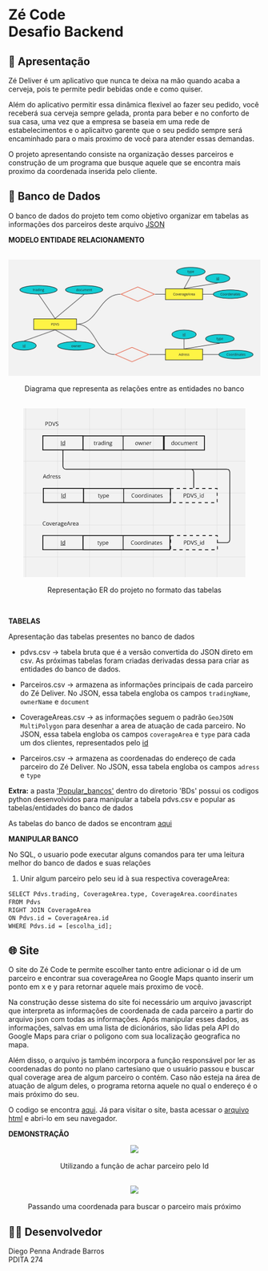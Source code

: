 # Zé Code <br> Desafio Backend
## 🍻 Apresentação

Zé Deliver é um aplicativo que nunca te deixa na mão quando acaba a cerveja, pois te permite pedir bebidas onde e como quiser. 

Além do aplicativo permitir essa dinâmica flexivel ao fazer seu pedido, você receberá sua cerveja sempre gelada, pronta para beber e no conforto de sua casa, uma vez que a empresa se baseia em uma rede de estabelecimentos e o aplicaitvo garente que o seu pedido sempre será encaminhado para o mais proximo de você para atender essas demandas. 

O projeto apresentando consiste na organização desses parceiros e construção de um programa que busque aquele que se encontra mais proximo da coordenada inserida pelo cliente. 

## 💾 Banco de Dados

O banco de dados do projeto tem como objetivo organizar em tabelas as informações dos parceiros deste arquivo [JSON](pdvs.json)

**MODELO ENTIDADE RELACIONAMENTO**

<br>
<div align="center">
  <img src="./Imagens/Diagrama.jpg">
  <p align="center"> Diagrama que representa as relações entre as entidades no banco </p>
</div>

<br>
<div align="center">
  <img src="./Imagens/relacionamento.png">
  <p align="center"> Representação ER do projeto no formato das tabelas </p>
</div>
<br>

**TABELAS** <br>

Apresentação das tabelas presentes no banco de dados

- pdvs.csv → tabela bruta que é a versão convertida do JSON direto em csv. As próximas tabelas foram criadas derivadas dessa para criar as entidades do banco de dados.

- Parceiros.csv → armazena as informações principais de cada parceiro do Zé Deliver. No JSON, essa tabela engloba os campos `tradingName`, `ownerName` e `document`

- CoverageAreas.csv → as informações seguem o padrão `GeoJSON MultiPolygon` para desenhar a area de atuação de cada parceiro. No JSON, essa tabela engloba os campos `coverageArea` e `type` para cada um 
dos clientes, representados pelo <ins> id </ins>	

- Parceiros.csv → armazena as coordenadas do endereço de cada parceiro do Zé Deliver. No JSON, essa tabela engloba os campos `adress` e `type`

**Extra:** a pasta ['Popular_bancos'](BDs/Popular_bancos) dentro do diretorio 'BDs' possui os codigos python desenvolvidos para manipular a tabela pdvs.csv e popular as tabelas/entidades do banco de dados

As tabelas do banco de dados se encontram [aqui](BDs)
<br>

**MANIPULAR BANCO** 

No SQL, o usuario pode executar alguns comandos para ter uma leitura melhor do banco de dados e suas relações

1. Unir algum parceiro pelo seu id à sua respectiva coverageArea:
  ```
  SELECT Pdvs.trading, CoverageArea.type, CoverageArea.coordinates
  FROM Pdvs
  RIGHT JOIN CoverageArea
  ON Pdvs.id = CoverageArea.id
  WHERE Pdvs.id = [escolha_id];
  ```
## 🌐 Site

O site do Zé Code te permite escolher tanto entre adicionar o id de um parceiro e encontrar sua coverageArea no Google Maps quanto inserir um ponto em x e y para retornar aquele mais proximo de você.

Na construção desse sistema do site foi necessário um arquivo javascript que interpreta as informações de coordenada de cada parceiro a partir do arquivo json com todas as informações. Após manipular esses dados, as informações, salvas em uma lista de dicionários, são lidas pela API do Google Maps para criar o poligono com sua localização geografica no mapa. 

Além disso, o arquivo js também incorpora a função responsável por ler as coordenadas do ponto no plano cartesiano que o usuário passou e buscar qual coverage area de algum parceiro o contém. Caso não esteja na área de atuação de algum deles, o programa retorna aquele no qual o endereço é o mais próximo do seu. 

O codigo se encontra [aqui](scripts/index.js). Já para visitar o site, basta acessar o [arquivo html](templates/home.html) e abri-lo em seu navegador. 

**DEMONSTRAÇÃO** 
<br>

<div align="center">
  <img src="./Imagens/IDs.gif" widht=700 height=700>
  <p align="center"> Utilizando a função de achar parceiro pelo Id </p>
</div>
<br>

<div align="center">
  <img src="./Imagens/Coordenadas.gif" widht=700 height=700>
  <p> Passando uma coordenada para buscar o parceiro mais próximo </p>
</div>

## 👨‍💻 Desenvolvedor

Diego Penna Andrade Barros <br>
PDITA 274

